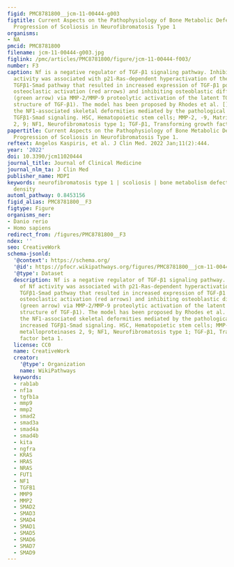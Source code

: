 ```yaml
---
figid: PMC8781800__jcm-11-00444-g003
figtitle: Current Aspects on the Pathophysiology of Bone Metabolic Defects during
  Progression of Scoliosis in Neurofibromatosis Type 1
organisms:
- NA
pmcid: PMC8781800
filename: jcm-11-00444-g003.jpg
figlink: /pmc/articles/PMC8781800/figure/jcm-11-00444-f003/
number: F3
caption: Nf is a negative regulator of TGF-β1 signaling pathway. Inhibition of Nf
  activity was associated with p21-Ras-dependent hyperactivation of the canonical
  TGFβ1-Smad pathway that resulted in increased expression of TGF-β1 potentiating
  osteoclastic activation (red arrows) and inhibiting osteoblastic differentiation
  (green arrow) via MMP-2/MMP-9 proteolytic activation of the latent TGF-β1 (prodomain
  structure of TGF-β1). The model has been proposed by Rhodes et al. [] describing
  the NF1-associated skeletal deformities mediated by the pathological cycle of increased
  TGFβ1-Smad signaling. HSC, Hematopoietic stem cells; MMP-2, -9, Matrix metalloproteinases
  2, 9; NF1, Neurofibromatosis type 1; TGF-β1, Transforming growth factor beta 1.
papertitle: Current Aspects on the Pathophysiology of Bone Metabolic Defects during
  Progression of Scoliosis in Neurofibromatosis Type 1.
reftext: Angelos Kaspiris, et al. J Clin Med. 2022 Jan;11(2):444.
year: '2022'
doi: 10.3390/jcm11020444
journal_title: Journal of Clinical Medicine
journal_nlm_ta: J Clin Med
publisher_name: MDPI
keywords: neurofibromatosis type 1 | scoliosis | bone metabolism defects | bone mineral
  density
automl_pathway: 0.8453156
figid_alias: PMC8781800__F3
figtype: Figure
organisms_ner:
- Danio rerio
- Homo sapiens
redirect_from: /figures/PMC8781800__F3
ndex: ''
seo: CreativeWork
schema-jsonld:
  '@context': https://schema.org/
  '@id': https://pfocr.wikipathways.org/figures/PMC8781800__jcm-11-00444-g003.html
  '@type': Dataset
  description: Nf is a negative regulator of TGF-β1 signaling pathway. Inhibition
    of Nf activity was associated with p21-Ras-dependent hyperactivation of the canonical
    TGFβ1-Smad pathway that resulted in increased expression of TGF-β1 potentiating
    osteoclastic activation (red arrows) and inhibiting osteoblastic differentiation
    (green arrow) via MMP-2/MMP-9 proteolytic activation of the latent TGF-β1 (prodomain
    structure of TGF-β1). The model has been proposed by Rhodes et al. [] describing
    the NF1-associated skeletal deformities mediated by the pathological cycle of
    increased TGFβ1-Smad signaling. HSC, Hematopoietic stem cells; MMP-2, -9, Matrix
    metalloproteinases 2, 9; NF1, Neurofibromatosis type 1; TGF-β1, Transforming growth
    factor beta 1.
  license: CC0
  name: CreativeWork
  creator:
    '@type': Organization
    name: WikiPathways
  keywords:
  - rab1ab
  - nf1a
  - tgfb1a
  - mmp9
  - mmp2
  - smad2
  - smad3a
  - smad4a
  - smad4b
  - kita
  - ngfra
  - KRAS
  - HRAS
  - NRAS
  - FUT1
  - NF1
  - TGFB1
  - MMP9
  - MMP2
  - SMAD2
  - SMAD3
  - SMAD4
  - SMAD1
  - SMAD5
  - SMAD6
  - SMAD7
  - SMAD9
---
```


